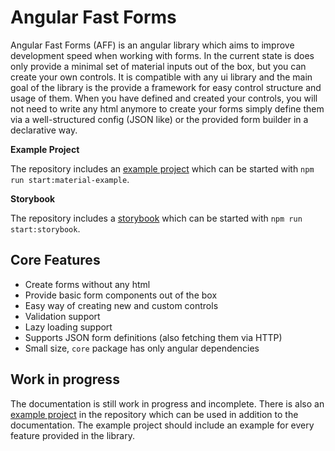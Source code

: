 # Angular Fast Forms

Angular Fast Forms (AFF) is an angular library which aims to improve development speed
when working with forms. In the current state is does only provide a minimal set of
material inputs out of the box, but you can create your own controls. It is compatible
with any ui library and the main goal of the library is the provide a framework for easy
control structure and usage of them. When you have defined and created your controls,
you will not need to write any html anymore to create your forms simply define them via
a well-structured config (JSON like) or the provided form builder in a declarative way.

**Example Project**

The repository includes
an [example project](https://github.com/Micky002/angular-fast-forms/tree/master/apps/material-example)
which can be started with `npm run start:material-example`.

**Storybook**

The repository includes a [storybook](https://github.com/Micky002/angular-fast-forms/tree/master/apps/storybook)
which can be started with `npm run start:storybook`.

## Core Features

* Create forms without any html
* Provide basic form components out of the box
* Easy way of creating new and custom controls
* Validation support
* Lazy loading support
* Supports JSON form definitions (also fetching them via HTTP)
* Small size, `core` package has only angular dependencies

## Work in progress

The documentation is still work in progress and incomplete. There is also an
[example project](https://github.com/Micky002/angular-fast-forms/tree/master/apps/material-example)
in the repository which can be used in addition to the documentation.
The example project should include an example for every feature provided in the library.
